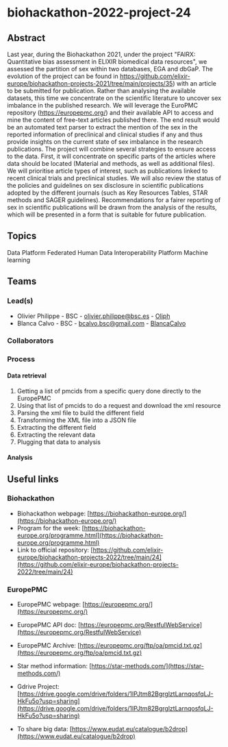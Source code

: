 # biohackathon-2022-project-24

## Abstract

Last year, during the Biohackathon 2021, under the project "FAIRX: Quantitative bias assessment in ELIXIR biomedical data resources", we assessed the partition of sex within two databases, EGA and dbGaP. The evolution of the project can be found in https://github.com/elixir-europe/biohackathon-projects-2021/tree/main/projects/35) with an article to be submitted for publication. Rather than analysing the available datasets, this time we concentrate on the scientific literature to uncover sex imbalance in the published research. We will leverage the EuroPMC repository (https://europepmc.org/) and their available API to access and mine the content of free-text articles published there.
The end result would be an automated text parser to extract the mention of the sex in the reported information of preclinical and clinical studies if any and thus provide insights on the current state of sex imbalance in the research publications.
The project will combine several strategies to ensure access to the data. First, it will concentrate on specific parts of the articles where data should be located (Material and methods, as well as additional files). We will prioritise article types of interest, such as publications linked to recent clinical trials and preclinical studies. We will also review the status of the policies and guidelines on sex disclosure in scientific publications adopted by the different journals (such as Key Resources Tables, STAR methods and SAGER guidelines). Recommendations for a fairer reporting of sex in scientific publications will be drawn from the analysis of the results, which will be presented in a form that is suitable for future publication.

## Topics

Data Platform
Federated Human Data
Interoperability Platform
Machine learning


## Teams

### Lead(s)

* Olivier Philippe - BSC - olivier.philippe@bsc.es - [Oliph](https://github.com/Oliph)
* Blanca Calvo - BSC - bcalvo.bsc@gmail.com - [BlancaCalvo](https://github.com/BlancaCalvo)

### Collaborators



### Process 

#### Data retrieval
1. Getting a list of pmcids from a specific query done directly to the EuropePMC
2. Using that list of pmcids to do a request and download the xml resource
3. Parsing the xml file to build the different field
4. Transforming the XML file into a JSON file
5. Extracting the different field
6. Extracting the relevant data
7. Plugging that data to analysis

#### Analysis



## Useful links

### Biohackathon
* Biohackathon webpage: [https://biohackathon-europe.org/](https://biohackathon-europe.org/)
* Program for the week: [https://biohackathon-europe.org/programme.html](https://biohackathon-europe.org/programme.html)
* Link to official repository: [https://github.com/elixir-europe/biohackathon-projects-2022/tree/main/24](https://github.com/elixir-europe/biohackathon-projects-2022/tree/main/24)

### EuropePMC
* EuropePMC webpage: [https://europepmc.org/](https://europepmc.org/)
* EuropePMC API doc: [https://europepmc.org/RestfulWebService](https://europepmc.org/RestfulWebService)
* EuropePMC Archive: [https://europepmc.org/ftp/oa/pmcid.txt.gz](https://europepmc.org/ftp/oa/pmcid.txt.gz)
* Star method information: [https://star-methods.com/](https://star-methods.com/)


* Gdrive Project: [https://drive.google.com/drive/folders/1IPJtm82BgrglztLarnqosfqLJ-HkFu5o?usp=sharing](https://drive.google.com/drive/folders/1IPJtm82BgrglztLarnqosfqLJ-HkFu5o?usp=sharing)
* To share big data: [https://www.eudat.eu/catalogue/b2drop](https://www.eudat.eu/catalogue/b2drop)


